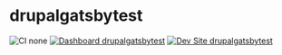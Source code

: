 # drupalgatsbytest

![CI none](https://img.shields.io/badge/ci-none-orange.svg)
[![Dashboard drupalgatsbytest](https://img.shields.io/badge/dashboard-drupalgatsbytest-yellow.svg)](https://dashboard.pantheon.io/sites/2b4236e6-94d8-4678-be4c-059f35daa59f#dev/code)
[![Dev Site drupalgatsbytest](https://img.shields.io/badge/site-drupalgatsbytest-blue.svg)](http://dev-drupalgatsbytest.pantheonsite.io/)